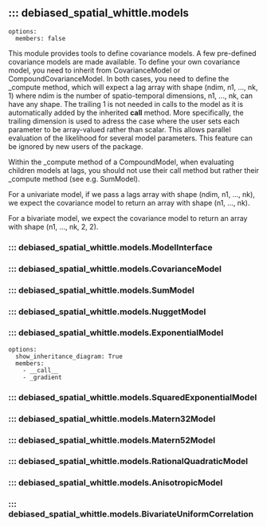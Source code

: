 
## ::: debiased_spatial_whittle.models
    options:
      members: false

This module provides tools to define covariance models. A few pre-defined covariance
models are made available. To define your own covariance model, you need
to inherit from CovarianceModel or CompoundCovarianceModel.
In both cases, you need to define the _compute method, which will expect
a lag array with shape (ndim, n1, ..., nk, 1) where ndim is the number
of spatio-temporal dimensions, n1, ..., nk, can have any shape.
The trailing 1 is not needed in calls to the model as it is automatically added by
the inherited __call__ method.
More specifically, the trailing dimension is used to adress the case where
the user sets each parameter to be array-valued rather than scalar. This allows
parallel evaluation of the likelihood for several model parameters. This feature
can be ignored by new users of the package.

Within the _compute method of a CompoundModel, when evaluating children models at lags,
you should not use their call method but rather their _compute method (see e.g. SumModel).

For a univariate model, if we pass a lags array with shape
(ndim, n1, ..., nk), we expect the covariance model to return an array with
shape (n1, ..., nk).

For a bivariate model, we expect the covariance model to return an array with
shape (n1, ..., nk, 2, 2).

### ::: debiased_spatial_whittle.models.ModelInterface

### ::: debiased_spatial_whittle.models.CovarianceModel

### ::: debiased_spatial_whittle.models.SumModel

### ::: debiased_spatial_whittle.models.NuggetModel

### ::: debiased_spatial_whittle.models.ExponentialModel
    options:
      show_inheritance_diagram: True
      members:
        - __call__
        - _gradient

### ::: debiased_spatial_whittle.models.SquaredExponentialModel

### ::: debiased_spatial_whittle.models.Matern32Model

### ::: debiased_spatial_whittle.models.Matern52Model

### ::: debiased_spatial_whittle.models.RationalQuadraticModel

### ::: debiased_spatial_whittle.models.AnisotropicModel

### ::: debiased_spatial_whittle.models.BivariateUniformCorrelation
